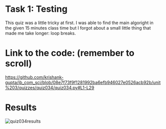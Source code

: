 # Task 1: Testing 

This quiz was a little tricky at first. I was able to find the main algoright in the given 15 minutes class time but I forgot about a small little thing that made me take longer: loop breaks. 

# Link to the code: (remember to scroll)

https://github.com/krishank-gupta/ib_com_sci/blob/08e7f73f9f1281992ba6efb946027e0526acb92b/unit%203/quizzes/quiz034/quiz034.py#L1-L29


# Results

![quiz034results](./quiz034-results.png)

 


